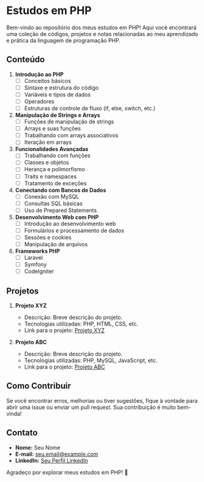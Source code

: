# Estudos em PHP

Bem-vindo ao repositório dos meus estudos em PHP! Aqui você encontrará uma coleção de códigos, projetos e notas relacionadas ao meu aprendizado e prática da linguagem de programação PHP.

## Conteúdo

1. **Introdução ao PHP**
    - [ ] Conceitos básicos
    - [ ] Sintaxe e estrutura do código
    - [ ] Variáveis e tipos de dados
    - [ ] Operadores
    - [ ] Estruturas de controle de fluxo (if, else, switch, etc.)

2. **Manipulação de Strings e Arrays**
    - [ ] Funções de manipulação de strings
    - [ ] Arrays e suas funções
    - [ ] Trabalhando com arrays associativos
    - [ ] Iteração em arrays

3. **Funcionalidades Avançadas**
    - [ ] Trabalhando com funções
    - [ ] Classes e objetos
    - [ ] Herança e polimorfismo
    - [ ] Traits e namespaces
    - [ ] Tratamento de exceções

4. **Conectando com Bancos de Dados**
    - [ ] Conexão com MySQL
    - [ ] Consultas SQL básicas
    - [ ] Uso de Prepared Statements

5. **Desenvolvimento Web com PHP**
    - [ ] Introdução ao desenvolvimento web
    - [ ] Formulários e processamento de dados
    - [ ] Sessões e cookies
    - [ ] Manipulação de arquivos

6. **Frameworks PHP**
    - [ ] Laravel
    - [ ] Symfony
    - [ ] CodeIgniter

## Projetos

1. **Projeto XYZ**
    - Descrição: Breve descrição do projeto.
    - Tecnologias utilizadas: PHP, HTML, CSS, etc.
    - Link para o projeto: [Projeto XYZ](link)

2. **Projeto ABC**
    - Descrição: Breve descrição do projeto.
    - Tecnologias utilizadas: PHP, MySQL, JavaScript, etc.
    - Link para o projeto: [Projeto ABC](link)

## Como Contribuir

Se você encontrar erros, melhorias ou tiver sugestões, fique à vontade para abrir uma issue ou enviar um pull request. Sua contribuição é muito bem-vinda!

## Contato

- **Nome:** Seu Nome
- **E-mail:** seu.email@example.com
- **LinkedIn:** [Seu Perfil LinkedIn](https://www.linkedin.com/in/seuperfil)

Agradeço por explorar meus estudos em PHP! 🚀
